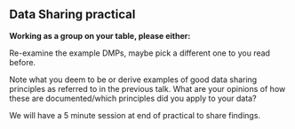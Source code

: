 ## Data Sharing practical

__Working as a group on your table, please either:__     

Re-examine the example DMPs, maybe pick a different one to you read before.
     
Note what you deem to be or derive examples of good data sharing     
principles as referred to in the previous talk. What are your opinions of how these are documented/which principles did you apply to your data?      

We will have a 5 minute session at end of practical to share findings.
